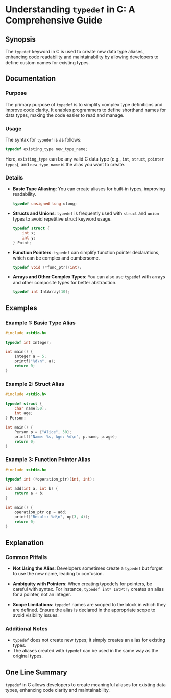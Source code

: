 <!--
Meta Description: # Understanding `typedef` in C: A Comprehensive Guide ## Synopsis The `typedef` keyword in C is used to create new data type aliases, enhancing code r...
Meta Keywords: typedef, int, types, alias, create
-->

# Understanding `typedef` in C: A Comprehensive Guide

## Synopsis
The `typedef` keyword in C is used to create new data type aliases, enhancing code readability and maintainability by allowing developers to define custom names for existing types.

## Documentation
### Purpose
The primary purpose of `typedef` is to simplify complex type definitions and improve code clarity. It enables programmers to define shorthand names for data types, making the code easier to read and manage.

### Usage
The syntax for `typedef` is as follows:

```c
typedef existing_type new_type_name;
```

Here, `existing_type` can be any valid C data type (e.g., `int`, `struct`, `pointer types`), and `new_type_name` is the alias you want to create.

### Details
- **Basic Type Aliasing**: You can create aliases for built-in types, improving readability.
  
  ```c
  typedef unsigned long ulong;
  ```

- **Structs and Unions**: `typedef` is frequently used with `struct` and `union` types to avoid repetitive struct keyword usage.

  ```c
  typedef struct {
      int x;
      int y;
  } Point;
  ```

- **Function Pointers**: `typedef` can simplify function pointer declarations, which can be complex and cumbersome.

  ```c
  typedef void (*func_ptr)(int);
  ```

- **Arrays and Other Complex Types**: You can also use `typedef` with arrays and other composite types for better abstraction.

  ```c
  typedef int IntArray[10];
  ```

## Examples
### Example 1: Basic Type Alias
```c
#include <stdio.h>

typedef int Integer;

int main() {
    Integer a = 5;
    printf("%d\n", a);
    return 0;
}
```

### Example 2: Struct Alias
```c
#include <stdio.h>

typedef struct {
    char name[50];
    int age;
} Person;

int main() {
    Person p = {"Alice", 30};
    printf("Name: %s, Age: %d\n", p.name, p.age);
    return 0;
}
```

### Example 3: Function Pointer Alias
```c
#include <stdio.h>

typedef int (*operation_ptr)(int, int);

int add(int a, int b) {
    return a + b;
}

int main() {
    operation_ptr op = add;
    printf("Result: %d\n", op(3, 4));
    return 0;
}
```

## Explanation
### Common Pitfalls
- **Not Using the Alias**: Developers sometimes create a `typedef` but forget to use the new name, leading to confusion.
  
- **Ambiguity with Pointers**: When creating typedefs for pointers, be careful with syntax. For instance, `typedef int* IntPtr;` creates an alias for a pointer, not an integer.

- **Scope Limitations**: `typedef` names are scoped to the block in which they are defined. Ensure the alias is declared in the appropriate scope to avoid visibility issues.

### Additional Notes
- `typedef` does not create new types; it simply creates an alias for existing types.
- The aliases created with `typedef` can be used in the same way as the original types.

## One Line Summary
`typedef` in C allows developers to create meaningful aliases for existing data types, enhancing code clarity and maintainability.